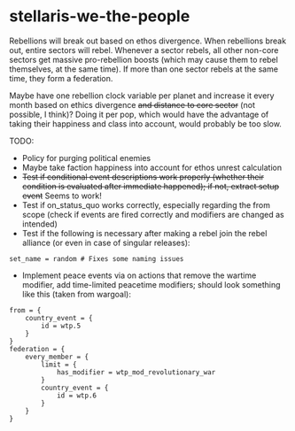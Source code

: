 # stellaris-we-the-people

Rebellions will break out based on ethos divergence. When rebellions break out, entire sectors will rebel. Whenever a sector rebels, all other non-core sectors get massive pro-rebellion boosts (which may cause them to rebel themselves, at the same time). If more than one sector rebels at the same time, they form a federation.

Maybe have one rebellion clock variable per planet and increase it every month based on ethics divergence ~~and distance to core sector~~ (not possible, I think)? Doing it per pop, which would have the advantage of taking their happiness and class into account, would probably be too slow.

TODO:
+ Policy for purging political enemies
+ Maybe take faction happiness into account for ethos unrest calculation
+ ~~Test if conditional event descriptions work properly (whether their condition is evaluated after immediate happened); if not, extract setup event~~ Seems to work!
+ Test if on_status_quo works correctly, especially regarding the from scope (check if events are fired correctly and modifiers are changed as intended)
+ Test if the following is necessary after making a rebel join the rebel alliance (or even in case of singular releases):

```
set_name = random # Fixes some naming issues
```

+ Implement peace events via on actions that remove the wartime modifier, add time-limited peacetime modifiers; should look something like this (taken from wargoal):

```
from = {
    country_event = {
        id = wtp.5
    }
}
federation = {
    every_member = {
        limit = {
            has_modifier = wtp_mod_revolutionary_war
        }
        country_event = {
            id = wtp.6
        }
    }
}
```